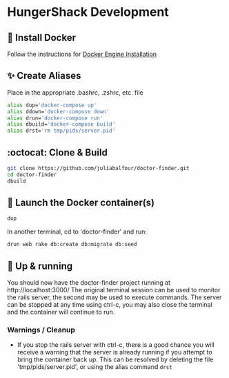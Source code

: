 # HungerShack Development

## :whale: Install Docker
Follow the instructions for
[Docker Engine Installation](https://docs.docker.com/engine/installation/)

## :sparkles: Create Aliases
Place in the appropriate .bashrc, .zshrc, etc. file
```bash
alias dup='docker-compose up'
alias ddown='docker-compose down'
alias drun='docker-compose run'
alias dbuild='docker-compose build'
alias drst='rm tmp/pids/server.pid'
```

## :octocat: Clone & Build
```bash
git clone https://github.com/juliabalfour/doctor-finder.git
cd doctor-finder
dbuild
```

## :rocket: Launch the Docker container(s)
```bash
dup
```
In another terminal, cd to 'doctor-finder' and run:
```bash
drun web rake db:create db:migrate db:seed
```

## :metal: Up & running
You should now have the doctor-finder project running at http://localhost:3000/
The original terminal session can be used to monitor the rails server, the second may be used to execute commands. The server can be stopped at any time using ctrl-c, you may also close the terminal and the container will continue to run.

### Warnings / Cleanup

* If you stop the rails server with ctrl-c, there is a good chance you will receive a warning that the server is already running if you attempt to bring the container back up. This can be resolved by deleting the file 'tmp/pids/server.pid', or using the alias command ```drst```
